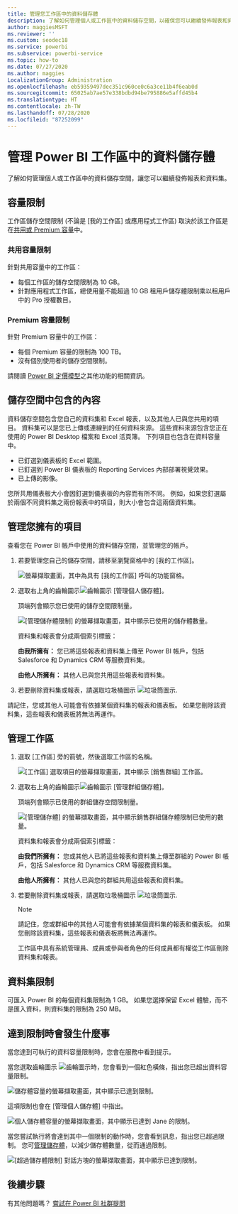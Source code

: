 ```yaml
---
title: 管理您工作區中的資料儲存體
description: 了解如何管理個人或工作區中的資料儲存空間，以確保您可以繼續發佈報表和資料集。
author: maggiesMSFT
ms.reviewer: ''
ms.custom: seodec18
ms.service: powerbi
ms.subservice: powerbi-service
ms.topic: how-to
ms.date: 07/27/2020
ms.author: maggies
LocalizationGroup: Administration
ms.openlocfilehash: eb59359497dec351c960ce0c6a3ce11b4f6eab0d
ms.sourcegitcommit: 65025ab7ae57e338bdbd94be795886e5affd45b4
ms.translationtype: HT
ms.contentlocale: zh-TW
ms.lasthandoff: 07/28/2020
ms.locfileid: "87252099"
---
```

# <a name="manage-data-storage-in-power-bi-workspaces"></a>管理 Power BI 工作區中的資料儲存體

了解如何管理個人或工作區中的資料儲存空間，讓您可以繼續發佈報表和資料集。

## <a name="capacity-limits"></a>容量限制

工作區儲存空間限制 (不論是 [我的工作區] 或應用程式工作區) 取決於該工作區是在[共用或 Premium 容量](../fundamentals/service-basic-concepts.md#capacities)中。

### <a name="shared-capacity-limits"></a>共用容量限制
針對共用容量中的工作區： 

- 每個工作區的儲存空間限制為 10 GB。
- 針對應用程式工作區，總使用量不能超過 10 GB 租用戶儲存體限制乘以租用戶中的 Pro 授權數目。

### <a name="premium-capacity-limits"></a>Premium 容量限制
針對 Premium 容量中的工作區：
- 每個 Premium 容量的限制為 100 TB。
- 沒有個別使用者的儲存空間限制。

請閱讀 [Power BI 定價模型](https://powerbi.microsoft.com/pricing)之其他功能的相關資訊。

## <a name="whats-included-in-storage"></a>儲存空間中包含的內容

資料儲存空間包含您自己的資料集和 Excel 報表，以及其他人已與您共用的項目。 資料集可以是您已上傳或連線到的任何資料來源。 這些資料來源包含您正在使用的 Power BI Desktop 檔案和 Excel 活頁簿。 下列項目也包含在資料容量中。

* 已釘選到儀表板的 Excel 範圍。
* 已釘選到 Power BI 儀表板的 Reporting Services 內部部署視覺效果。
* 已上傳的影像。

您所共用儀表板大小會因釘選到儀表板的內容而有所不同。 例如，如果您釘選屬於兩個不同資料集之兩份報表中的項目，則大小會包含這兩個資料集。

## <a name="manage-items-you-own"></a>管理您擁有的項目

查看您在 Power BI 帳戶中使用的資料儲存空間，並管理您的帳戶。

1. 若要管理您自己的儲存空間，請移至瀏覽窗格中的 [我的工作區]。
   
    ![螢幕擷取畫面，其中為具有 [我的工作區] 呼叫的功能窗格。](media/service-admin-manage-your-data-storage-in-power-bi/pbi_myworkspace.png)

2. 選取右上角的齒輪圖示![齒輪圖示](media/service-admin-manage-your-data-storage-in-power-bi/pbi_gearicon.png) [管理個人儲存體]。
   
    頂端列會顯示您已使用的儲存空間限制量。
   
    ![[管理儲存體限制] 的螢幕擷取畫面，其中顯示已使用的儲存體數量。](media/service-admin-manage-your-data-storage-in-power-bi/pbi_persnlstorage.png)
   
    資料集和報表會分成兩個索引標籤：
   
    **由我所擁有：** 您已將這些報表和資料集上傳至 Power BI 帳戶，包括 Salesforce 和 Dynamics CRM 等服務資料集。  

    **由他人所擁有：** 其他人已與您共用這些報表和資料集。
1. 若要刪除資料集或報表，請選取垃圾桶圖示 ![垃圾筒圖示](media/service-admin-manage-your-data-storage-in-power-bi/pbi_deleteicon.png).

請記住，您或其他人可能會有依據某個資料集的報表和儀表板。 如果您刪除該資料集，這些報表和儀表板將無法再運作。

## <a name="manage-your-workspace"></a>管理工作區
1. 選取 [工作區] 旁的箭號，然後選取工作區的名稱。
   
    ![[工作區] 選取項目的螢幕擷取畫面，其中顯示 [銷售群組] 工作區。](media/service-admin-manage-your-data-storage-in-power-bi/pbi_groupworkspaces.png)
2. 選取右上角的齒輪圖示![齒輪圖示](media/service-admin-manage-your-data-storage-in-power-bi/pbi_gearicon.png) [管理群組儲存體]。
   
    頂端列會顯示已使用的群組儲存空間限制量。
   
    ![[管理儲存體] 的螢幕擷取畫面，其中顯示銷售群組儲存體限制已使用的數量。](media/service-admin-manage-your-data-storage-in-power-bi/pbi_groupstorage.png)
   
    資料集和報表會分成兩個索引標籤：
   
    **由我們所擁有：** 您或其他人已將這些報表和資料集上傳至群組的 Power BI 帳戶，包括 Salesforce 和 Dynamics CRM 等服務資料集。

    **由他人所擁有：** 其他人已與您的群組共用這些報表和資料集。

3. 若要刪除資料集或報表，請選取垃圾桶圖示 ![垃圾筒圖示](media/service-admin-manage-your-data-storage-in-power-bi/pbi_deleteicon.png).
   
   > [!NOTE]
   > 請記住，您或群組中的其他人可能會有依據某個資料集的報表和儀表板。 如果您刪除該資料集，這些報表和儀表板將無法再運作。
   
   工作區中具有系統管理員、成員或參與者角色的任何成員都有權從工作區刪除資料集和報表。

## <a name="dataset-limits"></a>資料集限制
可匯入 Power BI 的每個資料集限制為 1 GB。 如果您選擇保留 Excel 體驗，而不是匯入資料，則資料集的限制為 250 MB。

## <a name="what-happens-when-you-reach-a-limit"></a>達到限制時會發生什麼事
當您達到可執行的資料容量限制時，您會在服務中看到提示。 

當您選取齒輪圖示 ![齒輪圖示](media/service-admin-manage-your-data-storage-in-power-bi/pbi_gearicon.png)時，您會看到一個紅色橫條，指出您已超出資料容量限制。

![儲存體容量的螢幕擷取畫面，其中顯示已達到限制。](media/service-admin-manage-your-data-storage-in-power-bi/manage-storage-limit.png)

這項限制也會在 [管理個人儲存體] 中指出。

 ![個人儲存體容量的螢幕擷取畫面，其中顯示已達到 Jane 的限制。](media/service-admin-manage-your-data-storage-in-power-bi/manage-storage-limit2.png)

 當您嘗試執行將會達到其中一個限制的動作時，您會看到訊息，指出您已超過限制。 您可[管理儲存體](#manage-items-you-own)，以減少儲存體數量，從而通過限制。

 ![[超過儲存體限制] 對話方塊的螢幕擷取畫面，其中顯示已達到限制。](media/service-admin-manage-your-data-storage-in-power-bi/powerbi-pro-over-limit.png)

 ## <a name="next-steps"></a>後續步驟

 有其他問題嗎？ [嘗試在 Power BI 社群提問](https://community.powerbi.com/)
